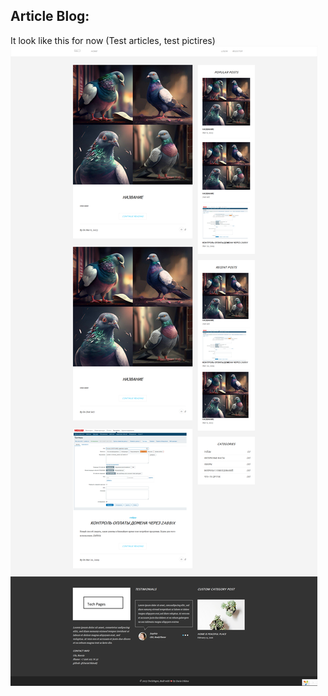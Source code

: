 Article Blog:
--------------------

It look like this for now (Test articles, test pictires)
![screen1.png](phantom.js%2Fscreen1.png)